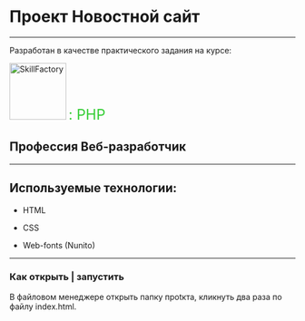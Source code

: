 # Проект Новостной сайт
---
Разработан в качестве практического задания на курсе: 

<a href="https://skillfactory.ru"><img src="https://lms.skillfactory.ru/static/base-theme-ironwood/images/logo.png" alt="SkillFactory" width="100px"></a>
<span style="color:#32CD32; font-size: 1.8em">: PHP</span> 

## Профессия Веб-разработчик
---

## Используемые технологии:

* HTML

* CSS

* Web-fonts (Nunito)
---

### Как открыть | запустить

В файловом менеджере открыть папку проtкта, кликнуть два раза по файлу index.html.